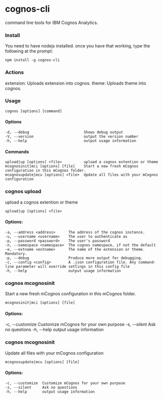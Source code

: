 # cognos-cli

command line tools for IBM Cognos Analytics.

### Install

You need to have nodejs installed. once you have that working, type the following at the prompt:

    npm install -g cognos-cli

### Actions

extension: Uploads extension into cognos.
theme: Uploads theme into cognos.

### Usage

    cognos [options] [command]

#### Options

    -d, --debug                         Shows debug output
    -V, --version                       output the version number
    -h, --help                          output usage information

#### Commands
    upload|up [options] <file>          upload a cognos extention or theme
    mcognosinit|mci [options] [file]    Start a new fresh mCognos configuration in this mCognos folder.
    mcognosupdate|mcu [options] <file>  Update all files with your mCognos configuration


### cognos upload

upload a cognos extention or theme

    upload|up [options] <file>

#### Options:

    -a, --address <address>      The address of the cognos instance.
    -u, --username <username>    The user to authenticate as
    -p, --password <password>    The user's password
    -n, --namespace <namespace>  The cognos namespace, if not the default
    -e, --extname <extname>      The name of the extension or theme. Mandatory.
    -p, --debug                  Produce more output for debugging.
    -c, --config <config>        A .json configuration file. Any command-line parameter will override settings in this config file
    -h, --help                   output usage information

### cognos mcognosinit

Start a new fresh mCognos configuration in this mCognos folder.

    mcognosinit|mci [options] [file]

#### Options:

-c, --customize  Customize mCognos for your own purpose
-s, --silent     Ask no questions
-h, --help       output usage information


### cognos mcognosinit

Update all files with your mCognos configuration

    mcognosupdate|mcu [options] [file]

#### Options:

    -c, --customize  Customize mCognos for your own purpose
    -s, --silent     Ask no questions
    -h, --help       output usage information
